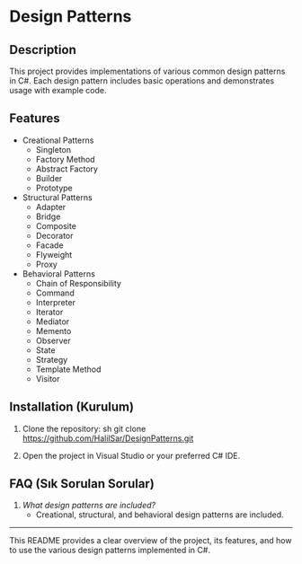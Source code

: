 # Design Patterns

## Description 
This project provides implementations of various common design patterns in C#. Each design pattern includes basic operations and demonstrates usage with example code.

## Features 
- Creational Patterns
  - Singleton
  - Factory Method
  - Abstract Factory
  - Builder
  - Prototype
- Structural Patterns  
  - Adapter
  - Bridge
  - Composite
  - Decorator
  - Facade
  - Flyweight
  - Proxy
- Behavioral Patterns  
  - Chain of Responsibility
  - Command
  - Interpreter
  - Iterator
  - Mediator
  - Memento
  - Observer
  - State
  - Strategy
  - Template Method
  - Visitor

## Installation (Kurulum)
1. Clone the repository:
   sh
   git clone https://github.com/HalilSar/DesignPatterns.git
   
2. Open the project in Visual Studio or your preferred C# IDE.


## FAQ (Sık Sorulan Sorular)
1. *What design patterns are included?*
   - Creational, structural, and behavioral design patterns are included.


---

This README provides a clear overview of the project, its features, and how to use the various design patterns implemented in C#.
